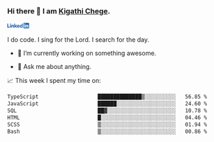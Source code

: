 ### Hi there 👋 I am [Kigathi Chege](https://www.google.com/search?q=kigathi+chege).

<!-- [![LinkedIn](/Linkedin-logo-png.png)]([link to your URL](https://www.linkedin.com/in/kigathi/)) -->

[<img alt="alt_text" width="50px" src="Linkedin-logo-png.png" />](https://www.linkedin.com/in/kigathi/)

I do code.
I sing for the Lord.
I search for the day.

<!-- Glad to see you here!  -->
<!-- 
${kigathi-chege}.${your.repo.id}
![visitors](https://visitor-badge.glitch.me/badge?page_id=page.id) 
-->

<!--
**kigathi-chege/kigathi-chege** is a ✨ _special_ ✨ repository because its `README.md` (this file) appears on your GitHub profile.

Here are some ideas to get you started:
-->

- 🔭 I’m currently working on something awesome.
<!--
- 🌱 I’m currently learning SpringBoot.
- 👯 I’m looking to collaborate on a Django project.
- 🤔 I’m looking for help with payment schemes.
-->
- 💬 Ask me about anything.
<!--
- 📫 How to reach me: [Gmail](mailto:chegekigathi@gmail.com)
- ⚡ Fun fact: I am a Priest ✝️
-->

<!-- 
📊️ My Github stats

<img height="180em" src="https://github-readme-stats.vercel.app/api?username=kigathi-chege&show_icons=true&hide_border=true&&count_private=true&include_all_commits=true" />
-->

📈️ This week I spent my time on:

<!--START_SECTION:waka-->

```text
TypeScript                   ██████████████▒░░░░░░░░░░   56.85 %
JavaScript                   ██████░░░░░░░░░░░░░░░░░░░   24.60 %
SQL                          ██▓░░░░░░░░░░░░░░░░░░░░░░   10.78 %
HTML                         █░░░░░░░░░░░░░░░░░░░░░░░░   04.46 %
SCSS                         ▒░░░░░░░░░░░░░░░░░░░░░░░░   01.94 %
Bash                         ▒░░░░░░░░░░░░░░░░░░░░░░░░   00.86 %
```

<!--END_SECTION:waka-->
